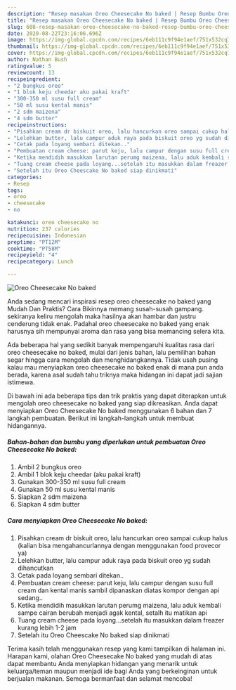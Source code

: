 ```yaml
---
description: "Resep masakan Oreo Cheesecake No baked | Resep Bumbu Oreo Cheesecake No baked Yang Bikin Ngiler"
title: "Resep masakan Oreo Cheesecake No baked | Resep Bumbu Oreo Cheesecake No baked Yang Bikin Ngiler"
slug: 608-resep-masakan-oreo-cheesecake-no-baked-resep-bumbu-oreo-cheesecake-no-baked-yang-bikin-ngiler
date: 2020-08-22T23:16:06.696Z
image: https://img-global.cpcdn.com/recipes/6eb111c9f94e1aef/751x532cq70/oreo-cheesecake-no-baked-foto-resep-utama.jpg
thumbnail: https://img-global.cpcdn.com/recipes/6eb111c9f94e1aef/751x532cq70/oreo-cheesecake-no-baked-foto-resep-utama.jpg
cover: https://img-global.cpcdn.com/recipes/6eb111c9f94e1aef/751x532cq70/oreo-cheesecake-no-baked-foto-resep-utama.jpg
author: Nathan Bush
ratingvalue: 5
reviewcount: 13
recipeingredient:
- "2 bungkus oreo"
- "1 blok keju cheedar aku pakai kraft"
- "300-350 ml susu full cream"
- "50 ml susu kental manis"
- "2 sdm maizena"
- "4 sdm butter"
recipeinstructions:
- "Pisahkan cream dr biskuit oreo, lalu hancurkan oreo sampai cukup halus (kalian bisa mengahancurlannya dengan menggunakan food provecor ya)"
- "Lelehkan butter, lalu campur aduk raya pada biskuit oreo yg sudah dihancutkan"
- "Cetak pada loyang sembari ditekan.."
- "Pembuatan cream cheese: parut keju, lalu campur dengan susu full cream dan kental manis sambil dipanaskan diatas kompor dengan api sedang.."
- "Ketika mendidih masukkan larutan perumg maizena, lalu aduk kembali sampe cairan berubah menjadi agak kental, setalh itu matikan api"
- "Tuang cream cheese pada loyang...setelah itu masukkan dalam freazer kurang lebih 1-2 jam"
- "Setelah itu Oreo Cheescake No baked siap dinikmati"
categories:
- Resep
tags:
- oreo
- cheesecake
- no

katakunci: oreo cheesecake no 
nutrition: 237 calories
recipecuisine: Indonesian
preptime: "PT12M"
cooktime: "PT58M"
recipeyield: "4"
recipecategory: Lunch

---
```



![Oreo Cheesecake No baked](https://img-global.cpcdn.com/recipes/6eb111c9f94e1aef/751x532cq70/oreo-cheesecake-no-baked-foto-resep-utama.jpg)

Anda sedang mencari inspirasi resep oreo cheesecake no baked yang Mudah Dan Praktis? Cara Bikinnya memang susah-susah gampang. sekiranya keliru mengolah maka hasilnya akan hambar dan justru cenderung tidak enak. Padahal oreo cheesecake no baked yang enak harusnya sih mempunyai aroma dan rasa yang bisa memancing selera kita.



Ada beberapa hal yang sedikit banyak mempengaruhi kualitas rasa dari oreo cheesecake no baked, mulai dari jenis bahan, lalu pemilihan bahan segar hingga cara mengolah dan menghidangkannya. Tidak usah pusing kalau mau menyiapkan oreo cheesecake no baked enak di mana pun anda berada, karena asal sudah tahu triknya maka hidangan ini dapat jadi sajian istimewa.


Di bawah ini ada beberapa tips dan trik praktis yang dapat diterapkan untuk mengolah oreo cheesecake no baked yang siap dikreasikan. Anda dapat menyiapkan Oreo Cheesecake No baked menggunakan 6 bahan dan 7 langkah pembuatan. Berikut ini langkah-langkah untuk membuat hidangannya.

<!--inarticleads1-->

##### Bahan-bahan dan bumbu yang diperlukan untuk pembuatan Oreo Cheesecake No baked:

1. Ambil 2 bungkus oreo
1. Ambil 1 blok keju cheedar (aku pakai kraft)
1. Gunakan 300-350 ml susu full cream
1. Gunakan 50 ml susu kental manis
1. Siapkan 2 sdm maizena
1. Siapkan 4 sdm butter




<!--inarticleads2-->

##### Cara menyiapkan Oreo Cheesecake No baked:

1. Pisahkan cream dr biskuit oreo, lalu hancurkan oreo sampai cukup halus (kalian bisa mengahancurlannya dengan menggunakan food provecor ya)
1. Lelehkan butter, lalu campur aduk raya pada biskuit oreo yg sudah dihancutkan
1. Cetak pada loyang sembari ditekan..
1. Pembuatan cream cheese: parut keju, lalu campur dengan susu full cream dan kental manis sambil dipanaskan diatas kompor dengan api sedang..
1. Ketika mendidih masukkan larutan perumg maizena, lalu aduk kembali sampe cairan berubah menjadi agak kental, setalh itu matikan api
1. Tuang cream cheese pada loyang...setelah itu masukkan dalam freazer kurang lebih 1-2 jam
1. Setelah itu Oreo Cheescake No baked siap dinikmati




Terima kasih telah menggunakan resep yang kami tampilkan di halaman ini. Harapan kami, olahan Oreo Cheesecake No baked yang mudah di atas dapat membantu Anda menyiapkan hidangan yang menarik untuk keluarga/teman maupun menjadi ide bagi Anda yang berkeinginan untuk berjualan makanan. Semoga bermanfaat dan selamat mencoba!
